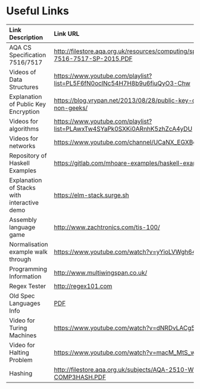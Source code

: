 # Useful Links
| Link Description | Link URL |
| :--------------- | :------- |
| AQA CS Specification 7516/7517 | <http://filestore.aqa.org.uk/resources/computing/specifications/AQA-7516-7517-SP-2015.PDF> |
| Videos of Data Structures | <https://www.youtube.com/playlist?list=PL5F6fN0oclNc54H7H8b9u6fiuQyO3-Chw> |
| Explanation of Public Key Encryption | <https://blog.vrypan.net/2013/08/28/public-key-cryptography-for-non-geeks/> |
| Videos for algorithms | <https://www.youtube.com/playlist?list=PLAwxTw4SYaPk0SXKi0ARnhK5zhZcA4yDU> |
| Videos for networks | <https://www.youtube.com/channel/UCaNX_EGXBgJYyrsRrziKnDQ> |
| Repository of Haskell Examples | <https://gitlab.com/mhoare-examples/haskell-examples> |
| Explanation of Stacks with interactive demo | <https://elm-stack.surge.sh> |
| Assembly language game | <http://www.zachtronics.com/tis-100/> |
| Normalisation example walk through | <https://www.youtube.com/watch?v=yYioLVWgh64> |
| Programming Information | <http://www.multiwingspan.co.uk/> |
| Regex Tester | <http://regex101.com> |
| Old Spec Languages Info | [PDF](Paper%201/4.4%20Theory%20of%20computation/4.4.3%20Context-free%20languages/resources/Old%20Spec%20Languages.pdf) |
| Video for Turing Machines | <https://www.youtube.com/watch?v=dNRDvLACg5Q> |
| Video for Halting Problem | <https://www.youtube.com/watch?v=macM_MtS_w4> |
| Hashing | <http://filestore.aqa.org.uk/subjects/AQA-2510-W-TRB-COMP3HASH.PDF> |

